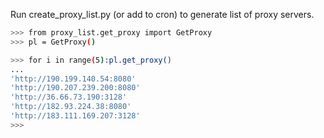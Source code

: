 Run create_proxy_list.py (or add to cron) to generate list of proxy servers.
```sh
>>> from proxy_list.get_proxy import GetProxy
>>> pl = GetProxy()
```
```sh
>>> for i in range(5):pl.get_proxy()
... 
'http://190.199.140.54:8080'
'http://190.207.239.200:8080'
'http://36.66.73.190:3128'
'http://182.93.224.38:8080'
'http://183.111.169.207:3128'
>>> 
```
